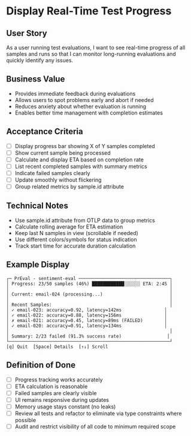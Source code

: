 # Display Real-Time Test Progress

## User Story
As a user running test evaluations, I want to see real-time progress of all samples and runs so that I can monitor long-running evaluations and quickly identify any issues.

## Business Value
- Provides immediate feedback during evaluations
- Allows users to spot problems early and abort if needed
- Reduces anxiety about whether evaluation is running
- Enables better time management with completion estimates

## Acceptance Criteria
- [ ] Display progress bar showing X of Y samples completed
- [ ] Show current sample being processed
- [ ] Calculate and display ETA based on completion rate
- [ ] List recent completed samples with summary metrics
- [ ] Indicate failed samples clearly
- [ ] Update smoothly without flickering
- [ ] Group related metrics by sample.id attribute

## Technical Notes
- Use sample.id attribute from OTLP data to group metrics
- Calculate rolling average for ETA estimation
- Keep last N samples in view (scrollable if needed)
- Use different colors/symbols for status indication
- Track start time for accurate duration calculation

## Example Display
```
┌─ PrEval - sentiment-eval ──────────────────────────────────┐
│ Progress: 23/50 samples (46%) ████████████░░░░░░ ETA: 2:45 │
│                                                            │
│ Current: email-024 (processing...)                         │
│                                                            │
│ Recent Samples:                                            │
│ ✓ email-023: accuracy=0.92, latency=142ms                │
│ ✓ email-022: accuracy=0.88, latency=156ms                │
│ ✗ email-021: accuracy=0.45, latency=89ms (FAILED)        │
│ ✓ email-020: accuracy=0.91, latency=134ms                │
│                                                            │
│ Summary: 2/23 failed (91.3% success rate)                 │
└────────────────────────────────────────────────────────────┘
[q] Quit  [Space] Details  [↑↓] Scroll
```

## Definition of Done
- [ ] Progress tracking works accurately
- [ ] ETA calculation is reasonable
- [ ] Failed samples are clearly visible
- [ ] UI remains responsive during updates
- [ ] Memory usage stays constant (no leaks)
- [ ] Review all tests and refactor to eliminate via type constraints where possible
- [ ] Audit and restrict visibility of all code to minimum required scope